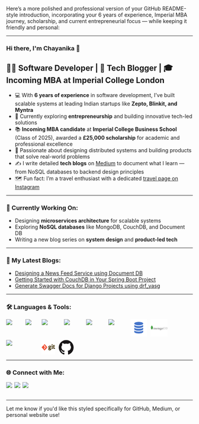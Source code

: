 Here’s a more polished and professional version of your GitHub README-style introduction, incorporating your 6 years of experience, Imperial MBA journey, scholarship, and current entrepreneurial focus — while keeping it friendly and personal:

---

### Hi there, I'm Chayanika 👋

## 👩‍💻 Software Developer | 🧠 Tech Blogger | 🎓 Incoming MBA at Imperial College London

* 💻 With **6 years of experience** in software development, I’ve built scalable systems at leading Indian startups like **Zepto, Blinkit, and Myntra**
* 🔭 Currently exploring **entrepreneurship** and building innovative tech-led solutions
* 📚 **Incoming MBA candidate** at **Imperial College Business School** (Class of 2025), awarded a **£25,000 scholarship** for academic and professional excellence
* 🧠 Passionate about designing distributed systems and building products that solve real-world problems
* ✍️ I write detailed **tech blogs** on [Medium][website] to document what I learn — from NoSQL databases to backend design principles
* 🗺️ Fun fact: I’m a travel enthusiast with a dedicated [travel page on Instagram][instagram]

---

### 📌 Currently Working On:

* Designing **microservices architecture** for scalable systems
* Exploring **NoSQL databases** like MongoDB, CouchDB, and Document DB
* Writing a new blog series on **system design** and **product-led tech**

---

### 📖 My Latest Blogs:

* [Designing a News Feed Service using Document DB](https://chayanikamisra.medium.com/designing-a-news-feed-service-using-document-db-as-a-storage-642a57028bbd)
* [Getting Started with CouchDB in Your Spring Boot Project](https://chayanikamisra.medium.com/getting-started-with-couchdb-in-your-spring-boot-project-df1b4ae37b71)
* [Generate Swagger Docs for Django Projects using drf\_yasg](https://chayanikamisra.medium.com/generate-swagger-doc-for-your-django-project-using-drf-yasg-e9db25773cfa)

---

### 🛠️ Languages & Tools:

<div style="display:flex;flex-wrap:wrap;gap:10px">
  <img width="42px" src="https://miro.medium.com/max/2400/1*HVKOLLX7wprRbHTl2IPDcQ.png"/>
  <img width="34px" src="https://upload.wikimedia.org/wikipedia/commons/thumb/c/c3/Python-logo-notext.svg/2048px-Python-logo-notext.svg.png"/>
  <img width="50px" src="https://images.g2crowd.com/uploads/product/image/social_landscape/social_landscape_8a31c306355eb532650043bf039d70a7/python-celery.png"/>
  <img width="50px" src="https://cdn.vox-cdn.com/thumbor/_AobZZDt_RVStktVR7mUZpBkovc=/0x0:640x427/1200x800/filters:focal(0x0:640x427)/cdn.vox-cdn.com/assets/1087137/java_logo_640.jpg"/>
  <img width="50px" src="https://e4developer.com/wp-content/uploads/2018/01/spring-boot.png"/>
  <img width="50px" src="https://www.zdnet.com/a/hub/i/r/2018/04/19/092cbf81-acac-4f3a-91a1-5a26abc1721f/thumbnail/770x578/5d78c50199e6a9242367b37892be8057/postgresql-logo.png"/>
  <img width="44px" src="https://raw.githubusercontent.com/github/explore/80688e429a7d4ef2fca1e82350fe8e3517d3494d/topics/sql/sql.png"/>
  <img width="46px" src="https://raw.githubusercontent.com/github/explore/80688e429a7d4ef2fca1e82350fe8e3517d3494d/topics/mongodb/mongodb.png"/>
  <img width="86px" src="https://www.linuxsecrets.com/images/easyblog_articles/1618/CouchDB-logo-linuxsecrets.png"/>
  <img width="36px" src="https://raw.githubusercontent.com/github/explore/80688e429a7d4ef2fca1e82350fe8e3517d3494d/topics/git/git.png"/>
  <img width="40px" src="https://raw.githubusercontent.com/github/explore/78df643247d429f6cc873026c0622819ad797942/topics/github/github.png"/>
</div>

---

### 🌐 Connect with Me:

[<img align="left" width="22px" src="https://cdn.mos.cms.futurecdn.net/uazw6gFQuEC29mxMM55Tpb.jpg" />][website]
[<img align="left" width="22px" src="https://cdn.jsdelivr.net/npm/simple-icons@v3/icons/linkedin.svg" />][linkedin]
[<img align="left" width="22px" src="https://cdn.jsdelivr.net/npm/simple-icons@v3/icons/instagram.svg" />][instagram]

<br/><br/>

[website]: https://chayanikamisra.medium.com/
[instagram]: https://www.instagram.com/explorewithchay/
[linkedin]: https://www.linkedin.com/in/chayanika-misra/

---

Let me know if you'd like this styled specifically for GitHub, Medium, or personal website use!
